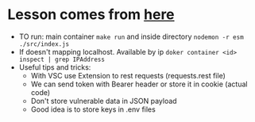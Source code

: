 # Lesson comes from [here](https://www.youtube.com/watch?v=lXJ6QK03JmA&ab_channel=overment)

* TO run: main container `make run`  and inside directory `nodemon -r esm ./src/index.js`
* If doesn't mapping localhost. Available by ip `doker container <id> inspect | grep IPAddress`
* Useful tips and tricks: 
  * With VSC use Extension to rest requests (requests.rest file)
  * We can send token with Bearer header or store it in cookie (actual code)
  * Don't store vulnerable data in JSON payload
  * Good idea is to store keys in .env files